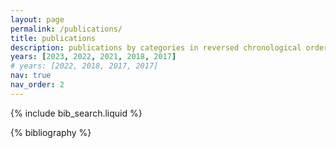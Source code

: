 ```yaml
---
layout: page
permalink: /publications/
title: publications
description: publications by categories in reversed chronological order.
years: [2023, 2022, 2021, 2018, 2017]
# years: [2022, 2018, 2017, 2017]
nav: true
nav_order: 2
---
```


<!-- _pages/publications.md -->

<!-- Bibsearch Feature -->

{% include bib_search.liquid %}

<div class="publications">

{% bibliography %}

</div>
